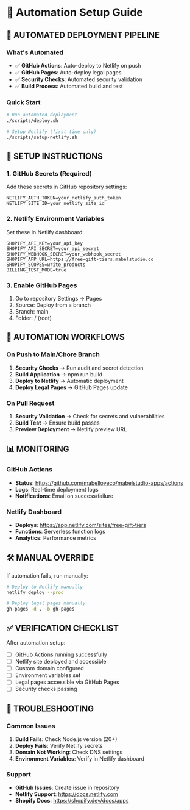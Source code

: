 # 🤖 Automation Setup Guide

## 🚀 **AUTOMATED DEPLOYMENT PIPELINE**

### **What's Automated**
- ✅ **GitHub Actions**: Auto-deploy to Netlify on push
- ✅ **GitHub Pages**: Auto-deploy legal pages
- ✅ **Security Checks**: Automated security validation
- ✅ **Build Process**: Automated build and test

### **Quick Start**
```bash
# Run automated deployment
./scripts/deploy.sh

# Setup Netlify (first time only)
./scripts/setup-netlify.sh
```

## 🔧 **SETUP INSTRUCTIONS**

### **1. GitHub Secrets (Required)**
Add these secrets in GitHub repository settings:

```
NETLIFY_AUTH_TOKEN=your_netlify_auth_token
NETLIFY_SITE_ID=your_netlify_site_id
```

### **2. Netlify Environment Variables**
Set these in Netlify dashboard:

```
SHOPIFY_API_KEY=your_api_key
SHOPIFY_API_SECRET=your_api_secret
SHOPIFY_WEBHOOK_SECRET=your_webhook_secret
SHOPIFY_APP_URL=https://free-gift-tiers.mabelstudio.co
SHOPIFY_SCOPES=write_products
BILLING_TEST_MODE=true
```

### **3. Enable GitHub Pages**
1. Go to repository Settings → Pages
2. Source: Deploy from a branch
3. Branch: main
4. Folder: / (root)

## 🔄 **AUTOMATION WORKFLOWS**

### **On Push to Main/Chore Branch**
1. **Security Checks** → Run audit and secret detection
2. **Build Application** → npm run build
3. **Deploy to Netlify** → Automatic deployment
4. **Deploy Legal Pages** → GitHub Pages update

### **On Pull Request**
1. **Security Validation** → Check for secrets and vulnerabilities
2. **Build Test** → Ensure build passes
3. **Preview Deployment** → Netlify preview URL

## 📊 **MONITORING**

### **GitHub Actions**
- **Status**: https://github.com/mabelloveco/mabelstudio-apps/actions
- **Logs**: Real-time deployment logs
- **Notifications**: Email on success/failure

### **Netlify Dashboard**
- **Deploys**: https://app.netlify.com/sites/free-gift-tiers
- **Functions**: Serverless function logs
- **Analytics**: Performance metrics

## 🛠️ **MANUAL OVERRIDE**

If automation fails, run manually:

```bash
# Deploy to Netlify manually
netlify deploy --prod

# Deploy legal pages manually
gh-pages -d . -b gh-pages
```

## ✅ **VERIFICATION CHECKLIST**

After automation setup:
- [ ] GitHub Actions running successfully
- [ ] Netlify site deployed and accessible
- [ ] Custom domain configured
- [ ] Environment variables set
- [ ] Legal pages accessible via GitHub Pages
- [ ] Security checks passing

## 🚨 **TROUBLESHOOTING**

### **Common Issues**
1. **Build Fails**: Check Node.js version (20+)
2. **Deploy Fails**: Verify Netlify secrets
3. **Domain Not Working**: Check DNS settings
4. **Environment Variables**: Verify in Netlify dashboard

### **Support**
- **GitHub Issues**: Create issue in repository
- **Netlify Support**: https://docs.netlify.com
- **Shopify Docs**: https://shopify.dev/docs/apps
